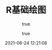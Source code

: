 ---
pageComponent:
  name: Catalogue
  data:
    path: 《R基础绘图》专栏
    imgUrl: https://cdn.jsdelivr.net/gh/nkbaim/pics//blog/20210628163142.png
    description: 本章内容为博主在原教程基础上添加学习笔记，教程版权归原作者所有。来源：<a href='https://wangdoc.com/javascript/' target='_blank'>JavaScript教程</a>
title: R基础绘图
date: 2021-06-24 12:21:08
permalink: /r/plot
article: false
comment: false
editLink: false
author:
  - name: Yang Du
  - link: https://github.com/nkbaim/
---